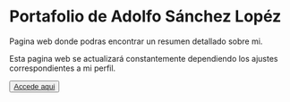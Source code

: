 # Portafolio de Adolfo Sánchez Lopéz

Pagina web donde podras encontrar un resumen detallado sobre mi.

Esta pagina web se actualizará constantemente dependiendo los ajustes correspondientes a mi perfil.

<button><a href="adolfsan99.github.io/web/">Accede aqui<a/></button>

<br>
